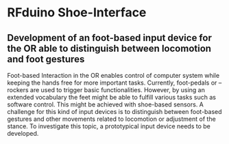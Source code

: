 # RFduino Shoe-Interface

## Development of an foot-based input device for the OR able to distinguish between locomotion and foot gestures
Foot-based Interaction in the OR enables control of computer system while keeping the hands free for more important tasks. Currently, foot-pedals or –rockers are used to trigger basic functionalities. However, by using an extended vocabulary the feet might be able to fulfill various tasks such as software control. This might be achieved with shoe-based sensors. A challenge for this kind of input devices is to distinguish between foot-based gestures and other movements related to locomotion or adjustment of the stance. To investigate this topic, a prototypical input device needs to be developed.
